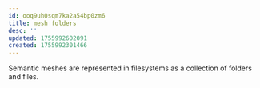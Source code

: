 ```yaml
---
id: ooq9uh0sqm7ka2a54bp0zm6
title: mesh folders
desc: ''
updated: 1755992602091
created: 1755992301466
---
```


Semantic meshes are represented in filesystems as a collection of folders and files. 
